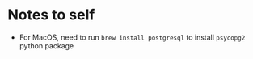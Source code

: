# Notes to self
- For MacOS, need to run `brew install postgresql` to install `psycopg2` python package